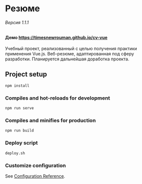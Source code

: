 # Резюме
###### Версия 1.1.1
#### Демо https://timesnewrouman.github.io/cv-vue
Учебный проект, реализованный с целью получения практики применения Vue.js. Веб-резюме, адаптированная под сферу разработки. Планируется дальнейшая доработка проекта.

## Project setup
```
npm install
```

### Compiles and hot-reloads for development
```
npm run serve
```

### Compiles and minifies for production
```
npm run build
```

### Deploy script
```
deploy.sh
```

### Customize configuration
See [Configuration Reference](https://cli.vuejs.org/config/).
